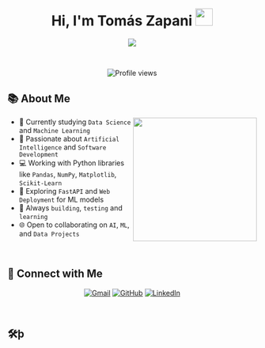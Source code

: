 <h1 align="center">Hi, I'm Tomás Zapani <img src="https://media.giphy.com/media/hvRJCLFzcasrR4ia7z/giphy.gif" width="35"></h1>

<p align="center">
  <a href="https://github.com/tu_usuario"><img src="https://readme-typing-svg.herokuapp.com?font=Fira+Code&color=%2300C7FF&size=25&center=true&vCenter=true&width=600&height=100&lines=Data+Science+%7C+Machine+Learning+%7C+Python+Developer+%7C+AI+Enthusiast+%7C+Always+Learning"/></a>
</p>

<br>

<p align="center"> 
	<img src="https://komarev.com/ghpvc/?username=tu_usuario&label=Profile%20views&color=0e75b6&style=flat" alt="Profile views"/> 
</p>

## 📚 About Me

<picture> <img align="right" src="https://media.giphy.com/media/qgQUggAC3Pfv687qPC/giphy.gif" width="250px"></picture>

- 🏫 Currently studying `Data Science` and `Machine Learning`
- 🫠 Passionate about `Artificial Intelligence` and `Software Development`
- 💻 Working with Python libraries like `Pandas`, `NumPy`, `Matplotlib`, `Scikit-Learn`
- 🎡 Exploring `FastAPI` and `Web Deployment` for ML models
- 🚀 Always `building`, `testing` and `learning`
- 🌐 Open to collaborating on `AI`, `ML`, and `Data Projects`

<br>

## 👤 Connect with Me

<p align="center">
  <a href="mailto:tu_email@example.com"><img src="https://img.shields.io/badge/email-%23D14836.svg?style=plastic&logo=gmail&logoColor=white" alt="Gmail"/></a>
  <a href="https://github.com/tu_usuario"><img src="https://img.shields.io/badge/github-%23181717.svg?style=plastic&logo=github&logoColor=white" alt="GitHub"/></a>
  <a href="https://www.linkedin.com/in/tu_linkedin/"><img src="https://img.shields.io/badge/linkedin-%230077B5.svg?style=plastic&logo=linkedin&logoColor=white" alt="LinkedIn"/></a>
</p>

<br>

## 🛠þ
